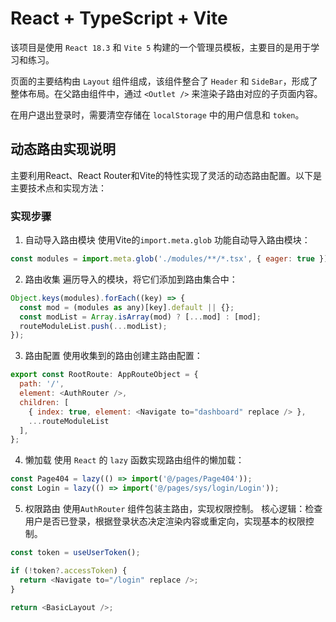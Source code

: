 # React + TypeScript + Vite

该项目是使用 `React 18.3` 和 `Vite 5` 构建的一个管理员模板，主要目的是用于学习和练习。

页面的主要结构由 `Layout` 组件组成，该组件整合了 `Header` 和 `SideBar`，形成了整体布局。在父路由组件中，通过 `<Outlet />` 来渲染子路由对应的子页面内容。

在用户退出登录时，需要清空存储在 `localStorage` 中的用户信息和 `token`。

## 动态路由实现说明
主要利用React、React Router和Vite的特性实现了灵活的动态路由配置。以下是主要技术点和实现方法：

### 实现步骤
1. 自动导入路由模块
使用Vite的`import.meta.glob` 功能自动导入路由模块：
```js
const modules = import.meta.glob('./modules/**/*.tsx', { eager: true });
```

2. 路由收集
遍历导入的模块，将它们添加到路由集合中：
```js
Object.keys(modules).forEach((key) => {
  const mod = (modules as any)[key].default || {};
  const modList = Array.isArray(mod) ? [...mod] : [mod];
  routeModuleList.push(...modList);
});
```

3. 路由配置
使用收集到的路由创建主路由配置：
```js
export const RootRoute: AppRouteObject = {
  path: '/',
  element: <AuthRouter />,
  children: [
    { index: true, element: <Navigate to="dashboard" replace /> },
    ...routeModuleList
  ],
};
```

4. 懒加载
使用 `React` 的 `lazy` 函数实现路由组件的懒加载：
```js
const Page404 = lazy(() => import('@/pages/Page404'));
const Login = lazy(() => import('@/pages/sys/login/Login'));
```

5. 权限路由
使用`AuthRouter` 组件包装主路由，实现权限控制。
核心逻辑：检查用户是否已登录，根据登录状态决定渲染内容或重定向，实现基本的权限控制。
```js
const token = useUserToken();

if (!token?.accessToken) {
  return <Navigate to="/login" replace />;
}

return <BasicLayout />;
```
